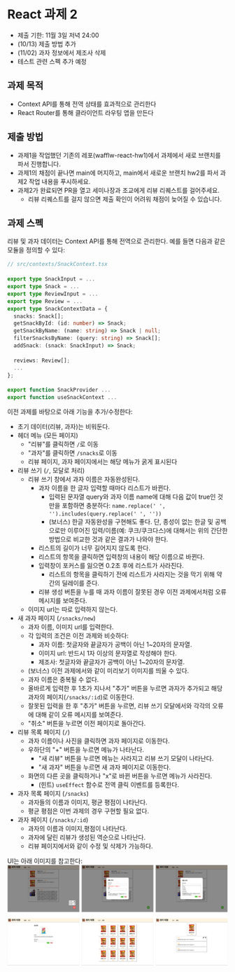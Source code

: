 # React 과제 2

- 제출 기한: 11월 3일 저녁 24:00
- (10/13) 제출 방법 추가
- (11/02) 과자 정보에서 제조사 삭제
- 테스트 관련 스펙 추가 예정

## 과제 목적

- Context API를 통해 전역 상태를 효과적으로 관리한다
- React Router를 통해 클라이언트 라우팅 앱을 만든다

## 제출 방법

- 과제1을 작업했던 기존의 레포(wafflw-react-hw1)에서 과제에서 새로 브랜치를 파서 진행합니다.
- 과제1의 채점이 끝나면 main에 머지하고, main에서 새로운 브랜치 hw2를 파서 과제2 작업 내용을 푸시하세요.
- 과제2가 완료되면 PR을 열고 세미나장과 조교에게 리뷰 리퀘스트를 걸어주세요.
  - 리뷰 리퀘스트를 걸지 않으면 제출 확인이 어려워 채점이 늦어질 수 있습니다.

## 과제 스펙

리뷰 및 과자 데이터는 Context API를 통해 전역으로 관리한다. 예를 들면 다음과 같은 모듈을 정의할 수 있다:
```ts
// src/contexts/SnackContext.tsx

export type SnackInput = ...
export type Snack = ...
export type ReviewInput = ...
export type Review = ...
export type SnackContextData = {
  snacks: Snack[];
  getSnackById: (id: number) => Snack;
  getSnackByName: (name: string) => Snack | null;
  filterSnacksByName: (query: string) => Snack[];
  addSnack: (snack: SnackInput) => Snack;

  reviews: Review[];
  ...
};

export function SnackProvider ...
export function useSnackContext ...
```

이전 과제를 바탕으로 아래 기능을 추가/수정한다:
- 초기 데이터(리뷰, 과자)는 비워둔다.
- 헤더 메뉴 (모든 페이지)
  - "리뷰"를 클릭하면 `/`로 이동
  - "과자"를 클릭하면 `/snacks`로 이동
  - 리뷰 페이지, 과자 페이지에서는 해당 메뉴가 굵게 표시된다
- 리뷰 쓰기 (`/`, 모달로 처리)
  - 리뷰 쓰기 창에서 과자 이름은 자동완성된다.
    - 과자 이름을 한 글자 입력할 때마다 리스트가 바뀐다.
      - 입력된 문자열 query와 과자 이름 name에 대해 다음 값이 true인 것만을 포함하면 충분하다: `name.replace(' ', '').includes(query.replace(' ', ''))`
      - (보너스) 한글 자동완성을 구현해도 좋다. 단, 종성이 없는 한글 및 공백으로만 이루어진 입력/이름(예: 쿠크/쿠크다스)에 대해서는 위의 간단한 방법으로 비교한 것과 같은 결과가 나와야 한다.
    - 리스트의 길이가 너무 길어지지 않도록 한다.
    - 리스트의 항목을 클릭하면 입력창의 내용이 해당 이름으로 바뀐다.
    - 입력창이 포커스를 잃으면 0.2초 후에 리스트가 사라진다.
      - 리스트의 항목을 클릭하기 전에 리스트가 사라지는 것을 막기 위해 약간의 딜레이를 준다.
    - 리뷰 생성 버튼을 누를 때 과자 이름이 잘못된 경우 이전 과제에서처럼 오류 메시지를 보여준다.
  - 이미지 url는 따로 입력하지 않는다.
- 새 과자 페이지 (`/snacks/new`)
  - 과자 이름, 이미지 url를 입력한다.
  - 각 입력의 조건은 이전 과제와 비슷하다:
    - 과자 이름: 첫글자와 끝글자가 공백이 아닌 1~20자의 문자열.
    - 이미지 url: 반드시 1자 이상의 문자열로 작성해야 한다.
    - 제조사: 첫글자와 끝글자가 공백이 아닌 1~20자의 문자열.
  - (보너스) 이전 과제에서와 같이 미리보기 이미지를 띄울 수 있다.
  - 과자 이름은 중복될 수 없다.
  - 올바르게 입력한 후 1초가 지나서 "추가" 버튼을 누르면 과자가 추가되고 해당 과자의 페이지(`/snacks/:id`)로 이동한다.
  - 잘못된 입력을 한 후 "추가" 버튼을 누르면, 리뷰 쓰기 모달에서와 각각의 오류에 대해 같이 오류 메시지를 보여준다.
  - "취소" 버튼을 누르면 이전 페이지로 돌아간다.
- 리뷰 목록 페이지 (`/`)
  - 과자 이름이나 사진을 클릭하면 과자 페이지로 이동한다.
  - 우하단의 "+" 버튼을 누르면 메뉴가 나타난다.
    - "새 리뷰" 버튼을 누르면 메뉴는 사라지고 리뷰 쓰기 모달이 나타난다.
    - "새 과자" 버튼을 누르면 새 과자 페이지로 이동한다.
  - 화면의 다른 곳을 클릭하거나 "x"로 바뀐 버튼을 누르면 메뉴가 사라진다.
    - (힌트) `useEffect` 함수로 전역 클릭 이벤트를 등록한다.
- 과자 목록 페이지 (`/snacks`)
  - 과자들의 이름과 이미지, 평균 평점이 나타난다.
  - 평균 평점은 이번 과제의 경우 구현할 필요 없다.
- 과자 페이지 (`/snacks/:id`)
  - 과자의 이름과 이미지,평점이 나타난다.
  - 과자에 달린 리뷰가 생성된 역순으로 나타난다.
  - 리뷰 페이지에서와 같이 수정 및 삭제가 가능하다.

UI는 아래 이미지를 참고한다:
![](hw.png)
